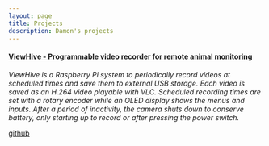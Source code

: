 ```yaml
---
layout: page
title: Projects
description: Damon's projects
---
```




#### <u>ViewHive - Programmable video recorder for remote animal monitoring</u>
*ViewHive is a Raspberry Pi system to periodically record videos at scheduled times and save them to external USB storage. Each video is saved as an H.264 video playable with VLC.
Scheduled recording times are set with a rotary encoder while an OLED display shows the menus and inputs.
After a period of inactivity, the camera shuts down to conserve battery, only starting up to record or after pressing the power switch.*

[github](https://github.com/damonmcc/ViewHive)


<!-- Note: this is how to write a comment in HTML. Everything in here won't show up on your webpage.-->

<!--
To increase the size of the title, use fewer # in front of the paper title.
To decrease the size of the title, use more #. 
To remove the italics, remove the * before and after the description
To remove the underline from the title, remove the <u> tags (<u> and </u>)
-->	